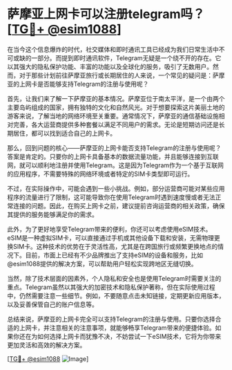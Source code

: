 # 萨摩亚上网卡可以注册telegram吗？[[TG💪+ @esim1088](https://t.me/s/esim1088)]

在当今这个信息爆炸的时代，社交媒体和即时通讯工具已经成为我们日常生活中不可或缺的一部分。而提到即时通讯软件，Telegram无疑是一个绕不开的存在。它以其强大的隐私保护功能、丰富的功能以及全球化的服务，吸引了无数用户。然而，对于那些计划前往萨摩亚旅行或长期居住的人来说，一个常见的疑问是：萨摩亚的上网卡是否能够支持Telegram的注册与使用呢？

首先，让我们来了解一下萨摩亚的基本情况。萨摩亚位于南太平洋，是一个由两个主要岛屿组成的国家，拥有独特的文化和自然风光。对于想要探索这片美丽土地的游客来说，了解当地的网络环境至关重要。通常情况下，萨摩亚的通信基础设施相对完善，各大运营商提供多种套餐以满足不同用户的需求。无论是短期访问还是长期居住，都可以找到适合自己的上网卡。

那么，回到问题的核心——萨摩亚的上网卡能否支持Telegram的注册与使用呢？答案是肯定的。只要你的上网卡具备基本的数据流量功能，并且能够连接到互联网，就可以顺利地注册并使用Telegram。这是因为Telegram作为一个基于互联网的应用程序，不需要特殊的网络环境或者特定的SIM卡类型即可运行。

不过，在实际操作中，可能会遇到一些小挑战。例如，部分运营商可能对某些应用程序的流量进行了限制，这可能导致你在使用Telegram时遇到速度慢或者无法正常连接的问题。因此，在购买上网卡之前，建议提前咨询运营商的相关政策，确保其提供的服务能够满足你的需求。

此外，为了更好地享受Telegram带来的便利，你还可以考虑使用eSIM技术。eSIM是一种虚拟SIM卡，可以直接通过手机或其他设备下载和安装，无需物理更换SIM卡。这种技术的优势在于灵活性高，尤其是在跨国旅行或频繁更换地点的情况下。目前，市面上已经有不少品牌推出了支持eSIM的设备和服务，比如@esim1088提供的解决方案，可以帮助用户轻松实现跨地区无缝切换。

当然，除了技术层面的因素外，个人隐私和安全也是使用Telegram时需要关注的重点。Telegram虽然以其强大的加密技术和隐私保护著称，但在实际使用过程中，仍然需要注意一些细节。例如，不要随意点击未知链接，定期更新应用版本，以及妥善保管自己的账户信息等。

总结来说，萨摩亚的上网卡完全可以支持Telegram的注册与使用。只要你选择合适的上网卡，并注意相关的注意事项，就能够畅享Telegram带来的便捷体验。如果你还在为如何选择上网卡而犹豫不决，不妨尝试一下eSIM技术，它将为你带来更加灵活和高效的解决方案。

[[TG💪+ @esim1088](https://t.me/s/esim1088) ![Image](https://i.postimg.cc/4NQfJmqS/Snipaste-2025-05-13-00-14-12.png)]